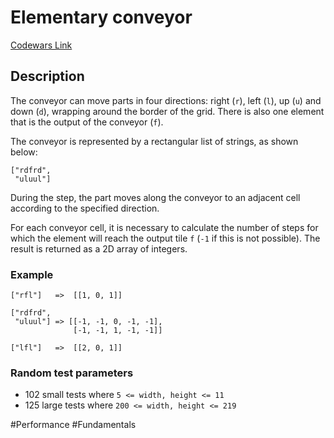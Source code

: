 # Elementary conveyor

[Codewars Link](https://www.codewars.com/kata/5e417587e35dfb0036bd5d02/python)

## Description

The conveyor can move parts in four directions: right (`r`), left (`l`), up (`u`) and down (`d`), wrapping around the border of the grid. There is also one element that is the output of the conveyor (`f`).

The conveyor is represented by a rectangular list of strings, as shown below:

```
["rdfrd",
 "uluul"]
```

During the step, the part moves along the conveyor to an adjacent cell according to the specified direction.

For each conveyor cell, it is necessary to calculate the number of steps for which the element will reach the output tile `f` (`-1` if this is not possible). The result is returned as a 2D array of integers.

### Example

```
["rfl"]   =>  [[1, 0, 1]]

["rdfrd", 
 "uluul"] => [[-1, -1, 0, -1, -1], 
              [-1, -1, 1, -1, -1]]

["lfl"]   =>  [[2, 0, 1]]
```

### Random test parameters

- 102 small tests where `5 <= width, height <= 11`
- 125 large tests where `200 <= width, height <= 219`

#Performance #Fundamentals